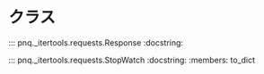 # クラス

::: pnq._itertools.requests.Response
    :docstring:

::: pnq._itertools.requests.StopWatch
    :docstring:
    :members: to_dict
